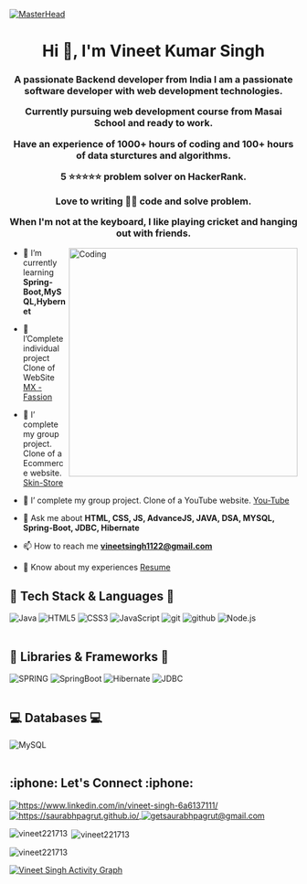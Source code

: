 [![MasterHead](https://developers.giphy.com/branch/master/static/api-512d36c09662682717108a38bbb5c57d.gif)](https://vineet221713.io)
<h1 align="center">Hi 👋, I'm Vineet Kumar Singh</h1>
<h3 align="center">A passionate Backend developer from India
I am a passionate software developer with web development technologies.

Currently pursuing web development course from Masai School and ready to work.

Have an experience of 1000+ hours of coding and 100+ hours of data sturctures and algorithms.

5 ⭐⭐⭐⭐⭐ problem solver on HackerRank.

Love to writing 👨‍💻 code and solve problem.

When I'm not at the keyboard, I like playing cricket and hanging out with friends.
</h3>
<img align="right" alt="Coding" width="400" src="https://media3.giphy.com/media/qgQUggAC3Pfv687qPC/giphy.gif">



<!-- - 🔭 I’Complete Clone of E-commerce WebSite [Big-Basket](https://github.com/Snehil133/BigBasketProject.git) -->

- 🌱 I’m currently learning **Spring-Boot,MySQL,Hybernet**

- 👯 I’Complete individual project Clone of WebSite [MX - Fassion](https://chimerical-babka-9dbef0.netlify.app/)
- 🤝 I’ complete my group project. Clone of a Ecommerce website. [Skin-Store](https://euphonious-marigold-38d635.netlify.app/)
- 🤝 I’ complete my group project. Clone of a YouTube website. [You-Tube](https://vineet-youtube-clone.netlify.app/)
<!-- - 👨‍💻 All of my projects are available at [https://app.netlify.com/teams/vineetsingh1122/overview](https://app.netlify.com/teams/vineetsingh1122/overview) -->

- 💬 Ask me about **HTML, CSS, JS, AdvanceJS, JAVA, DSA, MYSQL, Spring-Boot, JDBC, Hibernate**

- 📫 How to reach me **vineetsingh1122@gmail.com**

- 📄 Know about my experiences [Resume](https://drive.google.com/file/d/1hsUT9qcwVZwUBoXxLhs-rqAv8oTSTl3I/view?usp=sharing)

<!----------------------------------- Tech Stack Section ------------------------------------>
### <h2> :rocket: Tech Stack & Languages  :rocket: </h2>
![Java](https://img.shields.io/badge/Java-ED8B00?style=for-the-badge&logo=java&logoColor=white)
![HTML5](https://img.shields.io/badge/HTML5-E34F26?style=for-the-badge&logo=html5&logoColor=white)
![CSS3](https://img.shields.io/badge/CSS3-1572B6?style=for-the-badge&logo=css3&logoColor=white)
![JavaScript](https://img.shields.io/badge/JavaScript-323330?style=for-the-badge&logo=javascript&logoColor=F7DF1E)
<img src="https://img.shields.io/badge/Git-f44d27?style=for-the-badge&logo=git&logoColor=white" alt="git" />
<img src="https://img.shields.io/badge/GitHub-100000?style=for-the-badge&logo=github&logoColor=white" alt="github" />
![Node.js](https://img.shields.io/badge/node.js-black?style=for-the-badge&logo=node.js&logoColor=pink)<br><br>
### <h2>:rocket: Libraries & Frameworks :rocket:</h2>
<a><img src="https://img.shields.io/static/v1?style=for-the-badge&message=Spring&logo=spring&color=852100&label=" alt="SPRING"/></a>
<a><img src="https://img.shields.io/static/v1?style=for-the-badge&message=SpringBoot&logo=springboot&color=00d09c&label=" alt="SpringBoot" /></a>
<a><img src="https://img.shields.io/static/v1?style=for-the-badge&message=Hibernate&logo=hibernate&color=000030&label=" alt="Hibernate"/></a>
<a><img src="https://img.shields.io/static/v1?style=for-the-badge&message=JDBC&logo=JDBC&color=400030&label=" alt="JDBC"/></a><br><br>
### <h2>:computer: Databases :computer:</h2>
![MySQL](https://img.shields.io/badge/MySQL-00000F?style=for-the-badge&logo=mysql&logoColor=blue)<br><br>
<!----------------------------------- Social Media Links Section ------------------------------------>
<h2>:iphone: Let's Connect :iphone:</h2>
<p align="left">
    <a href="https://www.linkedin.com/in/vineet-singh-6a6137111/" target="_blank">
        <img align="center" src="https://img.shields.io/badge/LinkedIn-0077B5?style=for-the-badge&logo=linkedin&logoColor=white" alt="https://www.linkedin.com/in/vineet-singh-6a6137111/" />
    </a>
    <a href="https://vineet111222.netlify.app/">
        <img align="center" src="https://img.shields.io/badge/Portfolio-18A303?style=for-the-badge&logo=ionic&logoColor=white" alt="https://saurabhpagrut.github.io/" />
    </a>
    <a title="vineetsingh1122@gmai.com" href="mailto:vineetsingh1122@gmai.com">
        <img align="center" src="https://img.shields.io/badge/Gmail-D14836?style=for-the-badge&logo=gmail&logoColor=white" alt="getsaurabhpagrut@gmail.com" />
    </a>
    </a>
    

</p>

<p><img align="left" src="https://github-readme-stats.vercel.app/api/top-langs?username=vineet221713&show_icons=true&locale=en&layout=compact" alt="vineet221713" /></p>

<p>&nbsp;<img align="center" src="https://github-readme-stats.vercel.app/api?username=vineet221713&show_icons=true&locale=en" alt="vineet221713" /></p>


<p><img align="center" src="https://github-readme-streak-stats.herokuapp.com/?user=vineet221713&" alt="vineet221713" /></p>

<a href="https://github.com/vineet221713/github-readme-activity-graph"><img alt="Vineet Singh Activity Graph" src="https://activity-graph.herokuapp.com/graph?username=vineet221713&bg_color=0D1117&color=5BCDEC&line=5BCDEC&point=FFFFFF&hide_border=true" /></a>

<!-- <p align="center">
  <img  src="https://raw.githubusercontent.com/Trilokia/Trilokia/379277808c61ef204768a61bbc5d25bc7798ccf1/bottom_header.svg">
 </p> -->
